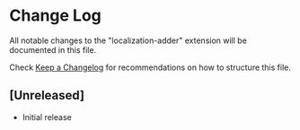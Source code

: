 # Change Log

All notable changes to the "localization-adder" extension will be documented in this file.

Check [Keep a Changelog](http://keepachangelog.com/) for recommendations on how to structure this file.

## [Unreleased]

- Initial release